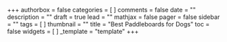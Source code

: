 +++
authorbox = false
categories = [ ]
comments = false
date = ""
description = ""
draft = true
lead = ""
mathjax = false
pager = false
sidebar = ""
tags = [ ]
thumbnail = ""
title = "Best Paddleboards for Dogs"
toc = false
widgets = [ ]
_template = "template"
+++

